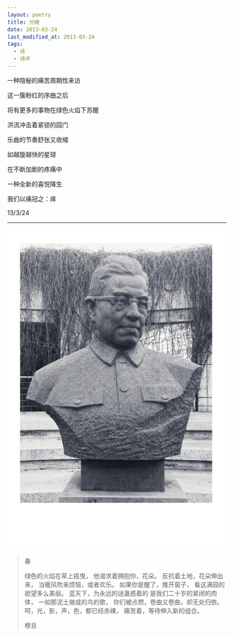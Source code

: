 ```yaml
---
layout: poetry
title: 分娩
date: 2013-03-24
last_modified_at: 2013-03-24
tags:
  - 诗
  - 诗评
---
```


一种隐秘的痛苦周期性来访

这一簇粉红的序曲之后

将有更多的事物在绿色火焰下苏醒

洪流冲击着紧锁的园门

乐曲的节奏舒张又收缩

如越旋越快的星球

在不断加剧的疼痛中

一种全新的喜悦降生

我们以痛冠之：痒

13/3/24

___

![](/assets/img/mudan.jpg)

> 春
> 
> 绿色的火焰在草上摇曳，
> 他渴求着拥抱你，花朵。
> 反抗着土地，花朵伸出来，
> 当暖风吹来烦恼，或者欢乐。
> 如果你是醒了，推开窗子，
> 看这满园的欲望多么美丽。
> 蓝天下，为永远的谜蛊惑着的
> 是我们二十岁的紧闭的肉体，
> 一如那泥土做成的鸟的歌，
> 你们被点燃，卷曲又卷曲，却无处归依。
> 呵，光，影，声，色，都已经赤裸，
> 痛苦着，等待伸入新的组合。 
> 
> 穆旦